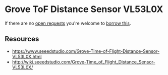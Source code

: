 # Grove ToF Distance Sensor VL53L0X
If there are no [open requests](../../../../issues?q=is%3Aissue+is%3Aopen+%22Grove+ToF+Distance+Sensor+VL53L0X%22+in%3Atitle) you're welcome to [borrow this](../../../../issues/new?title=Borrow+request+for+Grove+ToF+Distance+Sensor+VL53L0X&body=1+piece+of+%5Bthis%5D%28..%2Fblob%2Fmain%2F.%2FHardware%2FSensors%2FGrove_ToF_Distance_Sensor_VL53L0X.md%29+for+~2+weeks.).

## Resources
- https://www.seeedstudio.com/Grove-Time-of-Flight-Distance-Sensor-VL53L0X.html
- http://wiki.seeedstudio.com/Grove-Time_of_Flight_Distance_Sensor-VL53L0X/
